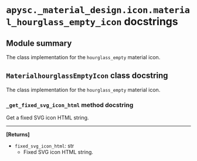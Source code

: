 # `apysc._material_design.icon.material_hourglass_empty_icon` docstrings

## Module summary

The class implementation for the `hourglass_empty` material icon.

## `MaterialhourglassEmptyIcon` class docstring

The class implementation for the `hourglass_empty` material icon.

### `_get_fixed_svg_icon_html` method docstring

Get a fixed SVG icon HTML string.<hr>

**[Returns]**

- `fixed_svg_icon_html`: str
  - Fixed SVG icon HTML string.